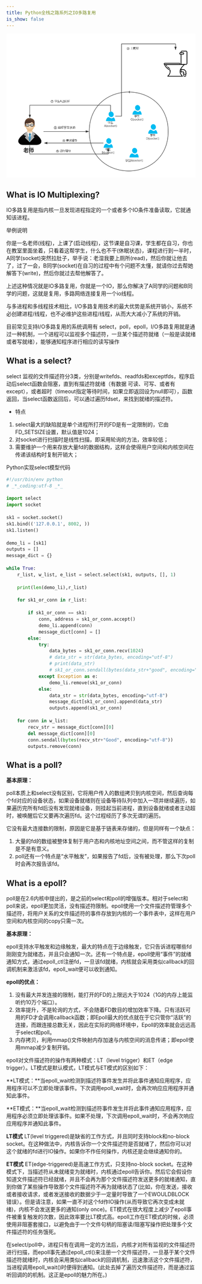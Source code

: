 ```yaml
---
title: Python全栈之路系列之IO多路复用
is_show: false
---
```


![io-multiplexing-01](/images/2016/12/1483022063.png)

## What is IO Multiplexing?

IO多路复用是指内核一旦发现进程指定的一个或者多个IO条件准备读取，它就通知该进程。

举例说明

你是一名老师(线程)，上课了(启动线程)，这节课是自习课，学生都在自习，你也在教室里面坐着，只看着这帮学生，什么也不干(休眠状态)，课程进行到一半时，A同学(socket)突然拉肚子，举手说：老湿我要上厕所(read)，然后你就让他去了，过了一会，B同学(socket)在自习的过程中有个问题不太懂，就请你过去帮她解答下(write)，然后你就过去帮他解答了。

上述这种情况就是IO多路复用，你就是一个IO，那么你解决了A同学的问题和B同学的问题，这就是复用，多路网络连接复用一个io线程。

与多进程和多线程技术相比，I/O多路复用技术的最大优势是系统开销小，系统不必创建进程/线程，也不必维护这些进程/线程，从而大大减小了系统的开销。

目前常见支持I/O多路复用的系统调用有 select，poll，epoll，I/O多路复用就是通过一种机制，一个进程可以监视多个描述符，一旦某个描述符就绪（一般是读就绪或者写就绪），能够通知程序进行相应的读写操作

## What is a select?

select 监视的文件描述符分3类，分别是writefds、readfds和exceptfds，程序启动后select函数会阻塞，直到有描述符就绪（有数据 可读、可写、或者有except），或者超时（timeout指定等待时间，如果立即返回设为null即可），函数返回，当select函数返回后，可以通过遍历fdset，来找到就绪的描述符。

- 特点

1. select最大的缺陷就是单个进程所打开的FD是有一定限制的，它由FD_SETSIZE设置，默认值是1024；
2. 对socket进行扫描时是线性扫描，即采用轮询的方法，效率较低；
3. 需要维护一个用来存放大量fd的数据结构，这样会使得用户空间和内核空间在传递该结构时复制开销大；

Python实现select模型代码

```Python
#!/usr/bin/env python
# _*_coding:utf-8 _*_

import select
import socket

sk1 = socket.socket()
sk1.bind(('127.0.0.1', 8002, ))
sk1.listen()

demo_li = [sk1]
outputs = []
message_dict = {}

while True:
    r_list, w_list, e_list = select.select(sk1, outputs, [], 1)

    print(len(demo_li),r_list)

    for sk1_or_conn in r_list:

        if sk1_or_conn == sk1:
            conn, address = sk1_or_conn.accept()
            demo_li.append(conn)
            message_dict[conn] = []
        else:
            try:
                data_bytes = sk1_or_conn.recv(1024)
                # data_str = str(data_bytes, encoding="utf-8")
                # print(data_str)
                # sk1_or_conn.sendall(bytes(data_str+"good", encoding="utf-8"))
            except Exception as e:
                demo_li.remove(sk1_or_conn)
            else:
                data_str = str(data_bytes, encoding="utf-8")
                message_dict[sk1_or_conn].append(data_str)
                outputs.append(sk1_or_conn)

    for conn in w_list:
        recv_str = message_dict[conn][0]
        del message_dict[conn][0]
        conn.sendall(bytes(recv_str+"Good", encoding="utf-8"))
        outputs.remove(conn)
```

## What is a poll?

**基本原理：**

poll本质上和select没有区别，它将用户传入的数组拷贝到内核空间，然后查询每个fd对应的设备状态，如果设备就绪则在设备等待队列中加入一项并继续遍历，如果遍历完所有fd后没有发现就绪设备，则挂起当前进程，直到设备就绪或者主动超时，被唤醒后它又要再次遍历fd。这个过程经历了多次无谓的遍历。

它没有最大连接数的限制，原因是它是基于链表来存储的，但是同样有一个缺点：

1. 大量的fd的数组被整体复制于用户态和内核地址空间之间，而不管这样的复制是不是有意义。
2. poll还有一个特点是“水平触发”，如果报告了fd后，没有被处理，那么下次poll时会再次报告该fd。

## What is a epoll?

poll是在2.6内核中提出的，是之前的select和poll的增强版本。相对于select和poll来说，epoll更加灵活，没有描述符限制。epoll使用一个文件描述符管理多个描述符，将用户关系的文件描述符的事件存放到内核的一个事件表中，这样在用户空间和内核空间的copy只需一次。

**基本原理：**

epoll支持水平触发和边缘触发，最大的特点在于边缘触发，它只告诉进程哪些fd刚刚变为就绪态，并且只会通知一次。还有一个特点是，epoll使用“事件”的就绪通知方式，通过epoll_ctl注册fd，一旦该fd就绪，内核就会采用类似callback的回调机制来激活该fd，epoll_wait便可以收到通知。

**epoll的优点：**

1. 没有最大并发连接的限制，能打开的FD的上限远大于1024（1G的内存上能监听约10万个端口）。
2. 效率提升，不是轮询的方式，不会随着FD数目的增加效率下降。只有活跃可用的FD才会调用callback函数；即Epoll最大的优点就在于它只管你“活跃”的连接，而跟连接总数无关，因此在实际的网络环境中，Epoll的效率就会远远高于select和poll。
3. 内存拷贝，利用mmap()文件映射内存加速与内核空间的消息传递；即epoll使用mmap减少复制开销。

epoll对文件描述符的操作有两种模式：LT（level trigger）和ET（edge trigger）。LT模式是默认模式，LT模式与ET模式的区别如下：

**LT模式：**当epoll_wait检测到描述符事件发生并将此事件通知应用程序，应用程序可以不立即处理该事件。下次调用epoll_wait时，会再次响应应用程序并通知此事件。

**ET模式：**当epoll_wait检测到描述符事件发生并将此事件通知应用程序，应用程序必须立即处理该事件。如果不处理，下次调用epoll_wait时，不会再次响应应用程序并通知此事件。

**LT模式**
LT(level triggered)是缺省的工作方式，并且同时支持block和no-block socket。在这种做法中，内核告诉你一个文件描述符是否就绪了，然后你可以对这个就绪的fd进行IO操作。如果你不作任何操作，内核还是会继续通知你的。

**ET模式**
ET(edge-triggered)是高速工作方式，只支持no-block socket。在这种模式下，当描述符从未就绪变为就绪时，内核通过epoll告诉你。然后它会假设你知道文件描述符已经就绪，并且不会再为那个文件描述符发送更多的就绪通知，直到你做了某些操作导致那个文件描述符不再为就绪状态了(比如，你在发送，接收或者接收请求，或者发送接收的数据少于一定量时导致了一个EWOULDBLOCK 错误）。但是请注意，如果一直不对这个fd作IO操作(从而导致它再次变成未就绪)，内核不会发送更多的通知(only once)。ET模式在很大程度上减少了epoll事件被重复触发的次数，因此效率要比LT模式高。epoll工作在ET模式的时候，必须使用非阻塞套接口，以避免由于一个文件句柄的阻塞读/阻塞写操作把处理多个文件描述符的任务饿死。

在select/poll中，进程只有在调用一定的方法后，内核才对所有监视的文件描述符进行扫描，而epoll事先通过epoll_ctl()来注册一个文件描述符，一旦基于某个文件描述符就绪时，内核会采用类似callback的回调机制，迅速激活这个文件描述符，当进程调用epoll_wait()时便得到通知。(此处去掉了遍历文件描述符，而是通过监听回调的的机制。这正是epoll的魅力所在。)